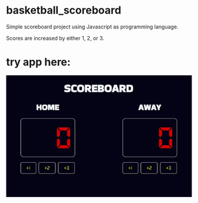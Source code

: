 # basketball_scoreboard
Simple scoreboard project using Javascript as programming language.

Scores are increased by either 1, 2, or 3.

# try app here:  
<p>
  <a href="https://smdev-scoreboard.netlify.app/">
    <img src="./assets/images/readme-thumbnail.jpg" alt="javascript scoreboard app">
  <a>
</p>